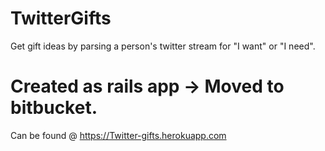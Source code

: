 # TwitterGifts
Get gift ideas by parsing a person's twitter stream for "I want" or "I need".
# Created as rails app -> Moved to bitbucket.
Can be found @ https://Twitter-gifts.herokuapp.com
